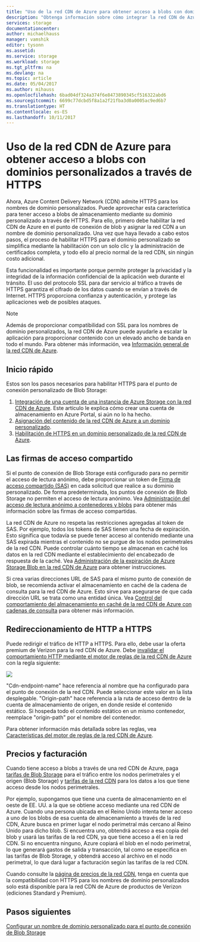 ```yaml
---
title: "Uso de la red CDN de Azure para obtener acceso a blobs con dominios personalizados a través de HTTPS"
description: "Obtenga información sobre cómo integrar la red CDN de Azure con Blob Storage para tener acceso a blobs con dominios personalizados a través de HTTPS."
services: storage
documentationcenter: 
author: michaelhauss
manager: vamshik
editor: tysonn
ms.assetid: 
ms.service: storage
ms.workload: storage
ms.tgt_pltfrm: na
ms.devlang: na
ms.topic: article
ms.date: 05/04/2017
ms.author: mihauss
ms.openlocfilehash: 6bad04df324a374f6e8473890345cf516322abd6
ms.sourcegitcommit: 6699c77dcbd5f8a1a2f21fba3d0a0005ac9ed6b7
ms.translationtype: HT
ms.contentlocale: es-ES
ms.lasthandoff: 10/11/2017
---
```

# <a name="using-the-azure-cdn-to-access-blobs-with-custom-domains-over-https"></a>Uso de la red CDN de Azure para obtener acceso a blobs con dominios personalizados a través de HTTPS

Ahora, Azure Content Delivery Network (CDN) admite HTTPS para los nombres de dominio personalizados.
Puede aprovechar esta característica para tener acceso a blobs de almacenamiento mediante su dominio personalizado a través de HTTPS. Para ello, primero debe habilitar la red CDN de Azure en el punto de conexión de blob y asignar la red CDN a un nombre de dominio personalizado. Una vez que haya llevado a cabo estos pasos, el proceso de habilitar HTTPS para el dominio personalizado se simplifica mediante la habilitación con un solo clic y la administración de certificados completa, y todo ello al precio normal de la red CDN, sin ningún costo adicional.

Esta funcionalidad es importante porque permite proteger la privacidad y la integridad de la información confidencial de la aplicación web durante el tránsito. El uso del protocolo SSL para dar servicio al tráfico a través de HTTPS garantiza el cifrado de los datos cuando se envían a través de Internet. HTTPS proporciona confianza y autenticación, y protege las aplicaciones web de posibles ataques.

> [!NOTE]
> Además de proporcionar compatibilidad con SSL para los nombres de dominio personalizados, la red CDN de Azure puede ayudarle a escalar la aplicación para proporcionar contenido con un elevado ancho de banda en todo el mundo.
> Para obtener más información, vea [Información general de la red CDN de Azure](../../cdn/cdn-overview.md).
>
>

## <a name="quick-start"></a>Inicio rápido

Estos son los pasos necesarios para habilitar HTTPS para el punto de conexión personalizado de Blob Storage:

1.  [Integración de una cuenta de una instancia de Azure Storage con la red CDN de Azure](../../cdn/cdn-create-a-storage-account-with-cdn.md).
    Este artículo le explica cómo crear una cuenta de almacenamiento en Azure Portal, si aún no lo ha hecho.
2.  [Asignación del contenido de la red CDN de Azure a un dominio personalizado](../../cdn/cdn-map-content-to-custom-domain.md).
3.  [Habilitación de HTTPS en un dominio personalizado de la red CDN de Azure](../../cdn/cdn-custom-ssl.md).

## <a name="shared-access-signatures"></a>Las firmas de acceso compartido

Si el punto de conexión de Blob Storage está configurado para no permitir el acceso de lectura anónimo, debe proporcionar un token de [Firma de acceso compartido (SAS)](../common/storage-dotnet-shared-access-signature-part-1.md?toc=%2fazure%2fstorage%2fblobs%2ftoc.json) en cada solicitud que realice a su dominio personalizado. De forma predeterminada, los puntos de conexión de Blob Storage no permiten el acceso de lectura anónimo. Vea [Administración del acceso de lectura anónimo a contenedores y blobs](storage-manage-access-to-resources.md) para obtener más información sobre las firmas de acceso compartidas.

La red CDN de Azure no respeta las restricciones agregadas al token de SAS. Por ejemplo, todos los tokens de SAS tienen una fecha de expiración. Esto significa que todavía se puede tener acceso al contenido mediante una SAS expirada mientras el contenido no se purgue de los nodos perimetrales de la red CDN. Puede controlar cuánto tiempo se almacenan en caché los datos en la red CDN mediante el establecimiento del encabezado de respuesta de la caché. Vea [Administración de la expiración de Azure Storage Blob en la red CDN de Azure](../../cdn/cdn-manage-expiration-of-blob-content.md) para obtener instrucciones.

Si crea varias direcciones URL de SAS para el mismo punto de conexión de blob, se recomienda activar el almacenamiento en caché de la cadena de consulta para la red CDN de Azure. Esto sirve para asegurarse de que cada dirección URL se trata como una entidad única. Vea [Control del comportamiento del almacenamiento en caché de la red CDN de Azure con cadenas de consulta](../../cdn/cdn-query-string.md) para obtener más información.

## <a name="http-to-https-redirection"></a>Redireccionamiento de HTTP a HTTPS

Puede redirigir el tráfico de HTTP a HTTPS. Para ello, debe usar la oferta premium de Verizon para la red CDN de Azure. Debe [invalidar el comportamiento HTTP mediante el motor de reglas de la red CDN de Azure](../../cdn/cdn-rules-engine.md) con la regla siguiente:

![](./media/storage-https-custom-domain-cdn/redirect-to-https.png)

"Cdn-endpoint-name" hace referencia al nombre que ha configurado para el punto de conexión de la red CDN. Puede seleccionar este valor en la lista desplegable. "Origin-path" hace referencia a la ruta de acceso dentro de la cuenta de almacenamiento de origen, en donde reside el contenido estático.
Si hospeda todo el contenido estático en un mismo contenedor, reemplace "origin-path" por el nombre del contenedor.

Para obtener información más detallada sobre las reglas, vea [Características del motor de reglas de la red CDN de Azure](../../cdn/cdn-rules-engine-reference-features.md).

## <a name="pricing-and-billing"></a>Precios y facturación

Cuando tiene acceso a blobs a través de una red CDN de Azure, paga [tarifas de Blob Storage](https://azure.microsoft.com/pricing/details/storage/blobs/) para el tráfico entre los nodos perimetrales y el origen (Blob Storage) y [tarifas de la red CDN](https://azure.microsoft.com/pricing/details/cdn/) para los datos a los que tiene acceso desde los nodos perimetrales.

Por ejemplo, supongamos que tiene una cuenta de almacenamiento en el oeste de EE. UU. a la que se obtiene acceso mediante una red CDN de Azure. Cuando una persona ubicada en el Reino Unido intenta tener acceso a uno de los blobs de esa cuenta de almacenamiento a través de la red CDN, Azure busca en primer lugar el nodo perimetral más cercano al Reino Unido para dicho blob. Si encuentra uno, obtendrá acceso a esa copia del blob y usará las tarifas de la red CDN, ya que tiene acceso a él en la red CDN. Si no encuentra ninguno, Azure copiará el blob en el nodo perimetral, lo que generará gastos de salida y transacción, tal como se especifica en las tarifas de Blob Storage, y obtendrá acceso al archivo en el nodo perimetral, lo que dará lugar a facturación según las tarifas de la red CDN.

Cuando consulte la [página de precios de la red CDN](https://azure.microsoft.com/pricing/details/cdn/), tenga en cuenta que la compatibilidad con HTTPS para los nombres de dominio personalizados solo está disponible para la red CDN de Azure de productos de Verizon (ediciones Standard y Premium).

## <a name="next-steps"></a>Pasos siguientes

[Configurar un nombre de dominio personalizado para el punto de conexión de Blob Storage](storage-custom-domain-name.md)
